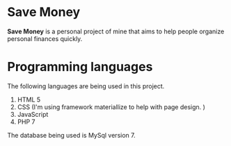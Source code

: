#  Save Money 

**Save Money** is a personal project of mine that aims to help people organize personal finances quickly.

# Programming languages
  
The following languages ​​are being used in this project.

 1. HTML 5
 2. CSS (I'm using framework materiallize to help with page design. )
 3. JavaScript
 4. PHP 7
    
The database being used is MySql version 7.
